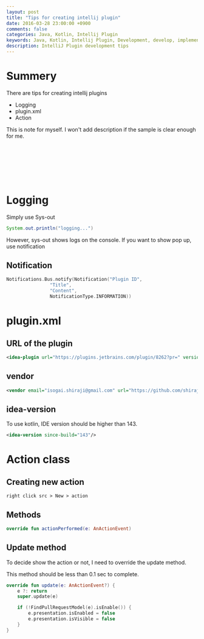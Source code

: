```yaml
---
layout: post
title: "Tips for creating intellij plugin"
date: 2016-03-28 23:00:00 +0900
comments: false
categories: Java, Kotlin, Intellij Plugin
keywords: Java, Kotlin, Intellij Plugin, Development, develop, implementation
description: IntelliJ Plugin development tips
---
```


# Summery

There are tips for creating intellij plugins

* Logging
* plugin.xml
* Action

This is note for myself. I won't add description if the sample is clear enough for me.

<script async src="//pagead2.googlesyndication.com/pagead/js/adsbygoogle.js"></script>
<!-- 728x90 -->
<ins class="adsbygoogle"
     style="display:inline-block;width:728px;height:90px"
     data-ad-client="ca-pub-3940616565912592"
     data-ad-slot="7693358062"></ins>
<script>
(adsbygoogle = window.adsbygoogle || []).push({});
</script>

<!-- more -->

# Logging

Simply use Sys-out

```Java
System.out.println("logging...")
```

However, sys-out shows logs on the console. If you want to show pop up, use notification

## Notification

```Kotlin
Notifications.Bus.notify(Notification("Plugin ID",
                "Title",
                "Content",
                NotificationType.INFORMATION))
```

# plugin.xml

## URL of the plugin

```xml
<idea-plugin url="https://plugins.jetbrains.com/plugin/8262?pr=" version="2">
```

## vendor

```xml
<vendor email="isogai.shiraji@gmail.com" url="https://github.com/shiraji">Shiraji</vendor>
```

## idea-version

To use kotlin, IDE version should be higher than 143.

```xml
<idea-version since-build="143"/>
```

# Action class

## Creating new action

```
right click src > New > action
```

## Methods

```kotlin
override fun actionPerformed(e: AnActionEvent)
```

## Update method

To decide show the action or not, I need to override the update method.

This method should be less than 0.1 sec to complete.

```kotlin
override fun update(e: AnActionEvent?) {
    e ?: return
    super.update(e)

    if (!FindPullRequestModel(e).isEnable()) {
        e.presentation.isEnabled = false
        e.presentation.isVisible = false
    }
}
```

<script async src="//pagead2.googlesyndication.com/pagead/js/adsbygoogle.js"></script>
<!-- 728x90 -->
<ins class="adsbygoogle"
     style="display:inline-block;width:728px;height:90px"
     data-ad-client="ca-pub-3940616565912592"
     data-ad-slot="7693358062"></ins>
<script>
(adsbygoogle = window.adsbygoogle || []).push({});
</script>
